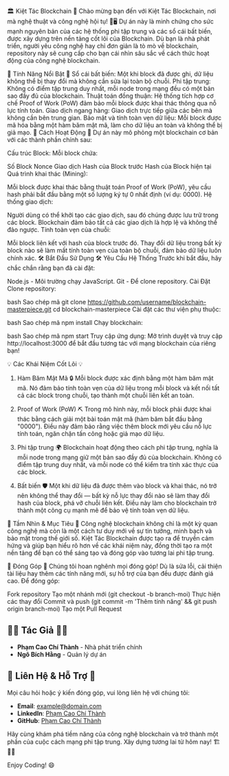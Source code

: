 🏛️ Kiệt Tác Blockchain 🚀
Chào mừng bạn đến với Kiệt Tác Blockchain, nơi mà nghệ thuật và công nghệ hội tụ! 🎨🖥️ Dự án này là minh chứng cho sức mạnh nguyên bản của các hệ thống phi tập trung và các sổ cái bất biến, được xây dựng trên nền tảng cốt lõi của Blockchain. Dù bạn là nhà phát triển, người yêu công nghệ hay chỉ đơn giản là tò mò về blockchain, repository này sẽ cung cấp cho bạn cái nhìn sâu sắc về cách thức hoạt động của công nghệ blockchain.

🌟 Tính Năng Nổi Bật 🌟
Sổ cái bất biến: Một khi block đã được ghi, dữ liệu không thể bị thay đổi mà không cần sửa lại toàn bộ chuỗi.
Phi tập trung: Không có điểm tập trung duy nhất, mỗi node trong mạng đều có một bản sao đầy đủ của blockchain.
Thuật toán đồng thuận: Hệ thống tích hợp cơ chế Proof of Work (PoW) đảm bảo mỗi block được khai thác thông qua nỗ lực tính toán.
Giao dịch ngang hàng: Giao dịch trực tiếp giữa các bên mà không cần bên trung gian.
Bảo mật và tính toàn vẹn dữ liệu: Mỗi block được mã hóa bằng một hàm băm mật mã, làm cho dữ liệu an toàn và không thể bị giả mạo.
🚧 Cách Hoạt Động 🚧
Dự án này mô phỏng một blockchain cơ bản với các thành phần chính sau:

Cấu trúc Block: Mỗi block chứa:

Số Block
Nonce
Giao dịch
Hash của Block trước
Hash của Block hiện tại
Quá trình khai thác (Mining):

Mỗi block được khai thác bằng thuật toán Proof of Work (PoW), yêu cầu hash phải bắt đầu bằng một số lượng ký tự 0 nhất định (ví dụ: 0000).
Hệ thống giao dịch:

Người dùng có thể khởi tạo các giao dịch, sau đó chúng được lưu trữ trong các block. Blockchain đảm bảo tất cả các giao dịch là hợp lệ và không thể đảo ngược.
Tính toàn vẹn của chuỗi:

Mỗi block liên kết với hash của block trước đó. Thay đổi dữ liệu trong bất kỳ block nào sẽ làm mất tính toàn vẹn của toàn bộ chuỗi, đảm bảo dữ liệu luôn chính xác.
🛠️ Bắt Đầu Sử Dụng 🛠️
Yêu Cầu Hệ Thống
Trước khi bắt đầu, hãy chắc chắn rằng bạn đã cài đặt:

Node.js - Môi trường chạy JavaScript.
Git - Để clone repository.
Cài Đặt
Clone repository:

bash
Sao chép mã
git clone https://github.com/username/blockchain-masterpiece.git
cd blockchain-masterpiece
Cài đặt các thư viện phụ thuộc:

bash
Sao chép mã
npm install
Chạy blockchain:

bash
Sao chép mã
npm start
Truy cập ứng dụng: Mở trình duyệt và truy cập http://localhost:3000 để bắt đầu tương tác với mạng blockchain của riêng bạn!

💡 Các Khái Niệm Cốt Lõi 💡
1. Hàm Băm Mật Mã 🔒
Mỗi block được xác định bằng một hàm băm mật mã. Nó đảm bảo tính toàn vẹn của dữ liệu trong mỗi block và kết nối tất cả các block trong chuỗi, tạo thành một chuỗi liên kết an toàn.

2. Proof of Work (PoW) ⛏️
Trong mô hình này, mỗi block phải được khai thác bằng cách giải một bài toán mật mã (hàm băm bắt đầu bằng "0000"). Điều này đảm bảo rằng việc thêm block mới yêu cầu nỗ lực tính toán, ngăn chặn tấn công hoặc giả mạo dữ liệu.

3. Phi tập trung 🌍
Blockchain hoạt động theo cách phi tập trung, nghĩa là mỗi node trong mạng giữ một bản sao đầy đủ của blockchain. Không có điểm tập trung duy nhất, và mỗi node có thể kiểm tra tính xác thực của các block.

4. Bất biến 🛡️
Một khi dữ liệu đã được thêm vào block và khai thác, nó trở nên không thể thay đổi — bất kỳ nỗ lực thay đổi nào sẽ làm thay đổi hash của block, phá vỡ chuỗi liên kết. Điều này làm cho blockchain trở thành một công cụ mạnh mẽ để bảo vệ tính toàn vẹn dữ liệu.

🎯 Tầm Nhìn & Mục Tiêu 🎯
Công nghệ blockchain không chỉ là một kỳ quan công nghệ mà còn là một cách tư duy mới về sự tin tưởng, minh bạch và bảo mật trong thế giới số. Kiệt Tác Blockchain được tạo ra để truyền cảm hứng và giúp bạn hiểu rõ hơn về các khái niệm này, đồng thời tạo ra một nền tảng để bạn có thể sáng tạo và đóng góp vào tương lai phi tập trung.

🤝 Đóng Góp 🤝
Chúng tôi hoan nghênh mọi đóng góp! Dù là sửa lỗi, cải thiện tài liệu hay thêm các tính năng mới, sự hỗ trợ của bạn đều được đánh giá cao. Để đóng góp:

Fork repository
Tạo một nhánh mới (git checkout -b branch-moi)
Thực hiện các thay đổi
Commit và push (git commit -m 'Thêm tính năng' && git push origin branch-moi)
Tạo một Pull Request

## 🧑‍💻 **Tác Giả** 🧑‍💻
- **Phạm Cao Chí Thành** - Nhà phát triển chính  
- **Ngô Bích Hằng** - Quản lý dự án  

## 💬 **Liên Hệ & Hỗ Trợ** 💬
Mọi câu hỏi hoặc ý kiến đóng góp, vui lòng liên hệ với chúng tôi:

- **Email**: [example@domain.com](mailto:example@domain.com)  
- **LinkedIn**: [Phạm Cao Chí Thành](https://www.linkedin.com/in/username)  
- **GitHub**: [Phạm Cao Chí Thành](https://github.com/username)  

Hãy cùng khám phá tiềm năng của công nghệ blockchain và trở thành một phần của cuộc cách mạng phi tập trung. Xây dựng tương lai từ hôm nay! 🏗️🔗✨


Enjoy Coding! 😄
